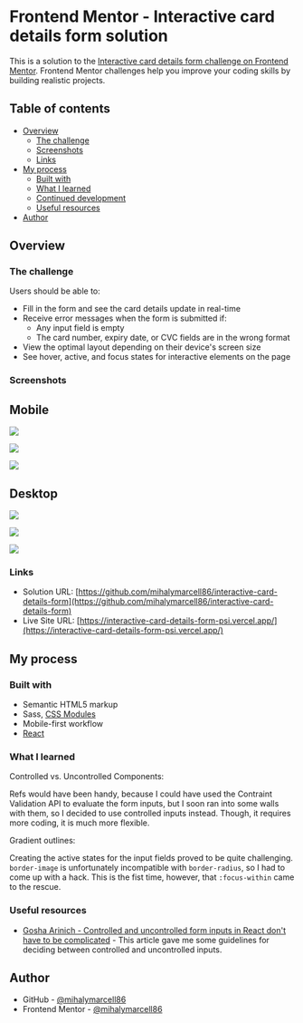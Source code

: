 # Frontend Mentor - Interactive card details form solution

This is a solution to the [Interactive card details form challenge on Frontend Mentor](https://www.frontendmentor.io/challenges/interactive-card-details-form-XpS8cKZDWw). Frontend Mentor challenges help you improve your coding skills by building realistic projects.

## Table of contents

- [Overview](#overview)
  - [The challenge](#the-challenge)
  - [Screenshots](#screenshots)
  - [Links](#links)
- [My process](#my-process)
  - [Built with](#built-with)
  - [What I learned](#what-i-learned)
  - [Continued development](#continued-development)
  - [Useful resources](#useful-resources)
- [Author](#author)

## Overview

### The challenge

Users should be able to:

- Fill in the form and see the card details update in real-time
- Receive error messages when the form is submitted if:
  - Any input field is empty
  - The card number, expiry date, or CVC fields are in the wrong format
- View the optimal layout depending on their device's screen size
- See hover, active, and focus states for interactive elements on the page

### Screenshots

## Mobile

![](./screenshots/screenshot-mobile.png)

![](./screenshots/screenshot-mobile-error.png)

![](./screenshots/screenshot-mobile-success.png)

## Desktop

![](./screenshots/screenshot-desktop.png)

![](./screenshots/screenshot-desktop-error.png)

![](./screenshots/screenshot-desktop-success.png)

### Links

- Solution URL: [https://github.com/mihalymarcell86/interactive-card-details-form](https://github.com/mihalymarcell86/interactive-card-details-form)
- Live Site URL: [https://interactive-card-details-form-psi.vercel.app/](https://interactive-card-details-form-psi.vercel.app/)

## My process

### Built with

- Semantic HTML5 markup
- Sass, [CSS Modules](https://github.com/css-modules/css-modules)
- Mobile-first workflow
- [React](https://reactjs.org/)

### What I learned

Controlled vs. Uncontrolled Components:

Refs would have been handy, because I could have used the Contraint Validation API to evaluate the form inputs, but I soon ran into some walls with them, so I decided to use controlled inputs instead. Though, it requires more coding, it is much more flexible.

Gradient outlines:

Creating the active states for the input fields proved to be quite challenging. `border-image` is unfortunately incompatible with `border-radius`, so I had to come up with a hack. This is the fist time, however, that `:focus-within` came to the rescue.

### Useful resources

- [Gosha Arinich - Controlled and uncontrolled form inputs in React don't have to be complicated](https://goshacmd.com/controlled-vs-uncontrolled-inputs-react/) - This article gave me some guidelines for deciding between controlled and uncontrolled inputs.

## Author

- GitHub - [@mihalymarcell86](https://github.com/mihalymarcell86)
- Frontend Mentor - [@mihalymarcell86](https://www.frontendmentor.io/profile/mihalymarcell86)
